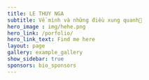 ```yaml
---
title: LE THUY NGA
subtitle: Về mình và những điều xung quanh🧡
hero_image : img/hehe.png
hero_link: /porfolio/
hero_link_text: Find me here
layout: page
gallery: example_gallery
show_sidebar: true
sponsors: bio_sponsors
---
```



